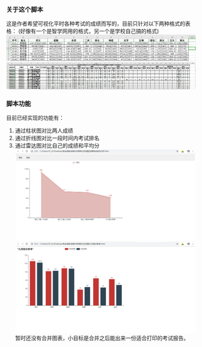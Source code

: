 ### 关于这个脚本
这是作者希望可视化平时各种考试的成绩而写的，目前只针对以下两种格式的表格：
(好像有一个是智学网用的格式，另一个是学校自己搞的格式)
![](https://github.com/YZ-HL/OtherCodes/blob/master/images/table1.png?raw=true)
![](https://github.com/YZ-HL/OtherCodes/blob/master/images/table2.png?raw=true)
### 脚本功能
目前已经实现的功能有：
1. 通过柱状图对比两人成绩
2. 通过折线图对比一段时间内考试排名
3. 通过雷达图对比自己的成绩和平均分
![](https://github.com/YZ-HL/OtherCodes/blob/master/images/Link.png?raw=true)
![](https://github.com/YZ-HL/OtherCodes/blob/master/images/Bar.png?raw=true)
暂时还没有合并图表，小目标是合并之后能出来一份适合打印的考试报告。
